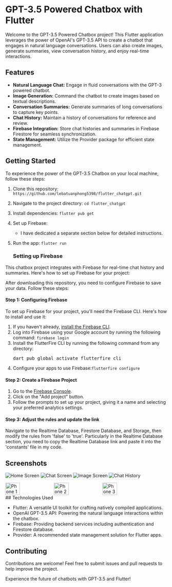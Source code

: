 # GPT-3.5 Powered Chatbox with Flutter

Welcome to the GPT-3.5 Powered Chatbox project! This Flutter application leverages the power of OpenAI's GPT-3.5 API to create a chatbot that engages in natural language conversations. Users can also create images, generate summaries, view conversation history, and enjoy real-time interactions.

## Features

- **Natural Language Chat:** Engage in fluid conversations with the GPT-3 powered chatbot.
- **Image Generation:** Command the chatbot to create images based on textual descriptions.
- **Conversation Summaries:** Generate summaries of long conversations to capture key points.
- **Chat History:** Maintain a history of conversations for reference and review.
- **Firebase Integration:** Store chat histories and summaries in Firebase Firestore for seamless synchronization.
- **State Management:** Utilize the Provider package for efficient state management.

## Getting Started

To experience the power of the GPT-3.5 Chatbox on your local machine, follow these steps:

1. Clone this repository: `https://github.com/lebatuanphong5398/flutter_chatgpt.git`
2. Navigate to the project directory: `cd flutter_chatgpt`
3. Install dependencies: `flutter pub get`
4. Set up Firebase:
   - I have dedicated a separate section below for detailed instructions.
5. Run the app: `flutter run`

   ### Setting up Firebase

This chatbox project integrates with Firebase for real-time chat history and summaries. Here's how to set up Firebase for your project:

After downloading this repository, you need to configure Firebase to save your data. Follow these steps:

#### Step 1: Configuring Firebase

To set up Firebase for your project, you'll need the Firebase CLI. Here's how to install and use it:
1. If you haven't already, [install the Firebase CLI](https://firebase.google.com/docs/cli#setup_update_cli).
2. Log into Firebase using your Google account by running the following command:
   `firebase login`
3. Install the FlutterFire CLI by running the following command from any directory:
   <pre>dart pub global activate flutterfire_cli</pre>
4. Configure your apps to use Firebase:`flutterfire configure`

#### Step 2: Create a Firebase Project

1. Go to the [Firebase Console](https://console.firebase.google.com/).
2. Click on the "Add project" button.
3. Follow the prompts to set up your project, giving it a name and selecting your preferred analytics settings.

#### Step 3: Adjust the rules and update the link

Navigate to the Realtime Database, Firestore Database, and Storage, then modify the rules from 'false' to 'true'. Particularly in the Realtime Database section, you need to copy the Realtime Database link and paste it into the 'constants' file in my code.

## Screenshots

![Home Screen](assets/screen/home_screen.jpg)
![Chat Screen](assets/screen/chatscreen.jpg)
![Image Screen](assets/screen/image.jpg)
![Chat History](assets/screen/chat_history.jpg)
<div style="display: flex;">
  <img src="assets/screen/home_screen.jpg" alt="Phone 1" width="30%">
  <img src="assets/screen/chatscreen.jpg" alt="Phone 2" width="30%">
  <img src="assets/screen/image.jpg" alt="Phone 3" width="30%">
</div>
## Technologies Used

- Flutter: A versatile UI toolkit for crafting natively compiled applications.
- OpenAI GPT-3.5 API: Powering the natural language interactions within the chatbox.
- Firebase: Providing backend services including authentication and Firestore database.
- Provider: A recommended state management solution for Flutter apps.


## Contributing

Contributions are welcome! Feel free to submit issues and pull requests to help improve the project.

Experience the future of chatbots with GPT-3.5 and Flutter!
